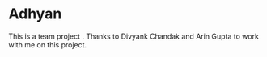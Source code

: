 # Adhyan
This is a team project . Thanks to Divyank Chandak and Arin Gupta to work with me on this project.
